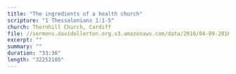 ```yaml
---
title: "The ingredients of a health church"
scripture: "1 Thessalonians 1:1-5"
church: Thornhill Church, Cardiff
file: //sermons.davidollerton.org.s3.amazonaws.com/data/2016/04-09-2016.mp3
excerpt: ""
summary: ""
duration: "33:36"
length: "32252105"
---
```

